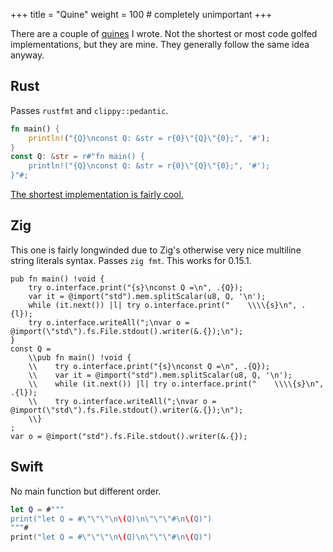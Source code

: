 +++
title = "Quine"
weight = 100 # completely unimportant
+++

There are a couple of [quines](https://en.wikipedia.org/wiki/Quine_(computing)) I wrote. Not the shortest or most code golfed implementations, but they are mine. They generally follow the same idea anyway.

## Rust

Passes `rustfmt` and `clippy::pedantic`.

```rust
fn main() {
    println!("{Q}\nconst Q: &str = r{0}\"{Q}\"{0};", '#');
}
const Q: &str = r#"fn main() {
    println!("{Q}\nconst Q: &str = r{0}\"{Q}\"{0};", '#');
}"#;
```

[The shortest implementation is fairly cool.](https://codegolf.stackexchange.com/questions/69/golf-you-a-quine-for-great-good/97833#97833)

## Zig

This one is fairly longwinded due to Zig's otherwise very nice multiline string literals syntax. Passes `zig fmt`. This works for 0.15.1.

```zig
pub fn main() !void {
    try o.interface.print("{s}\nconst Q =\n", .{Q});
    var it = @import("std").mem.splitScalar(u8, Q, '\n');
    while (it.next()) |l| try o.interface.print("    \\\\{s}\n", .{l});
    try o.interface.writeAll(";\nvar o = @import(\"std\").fs.File.stdout().writer(&.{});\n");
}
const Q =
    \\pub fn main() !void {
    \\    try o.interface.print("{s}\nconst Q =\n", .{Q});
    \\    var it = @import("std").mem.splitScalar(u8, Q, '\n');
    \\    while (it.next()) |l| try o.interface.print("    \\\\{s}\n", .{l});
    \\    try o.interface.writeAll(";\nvar o = @import(\"std\").fs.File.stdout().writer(&.{});\n");
    \\}
;
var o = @import("std").fs.File.stdout().writer(&.{});
```

## Swift

No main function but different order.

```swift
let Q = #"""
print("let Q = #\"\"\"\n\(Q)\n\"\"\"#\n\(Q)")
"""#
print("let Q = #\"\"\"\n\(Q)\n\"\"\"#\n\(Q)")
```
